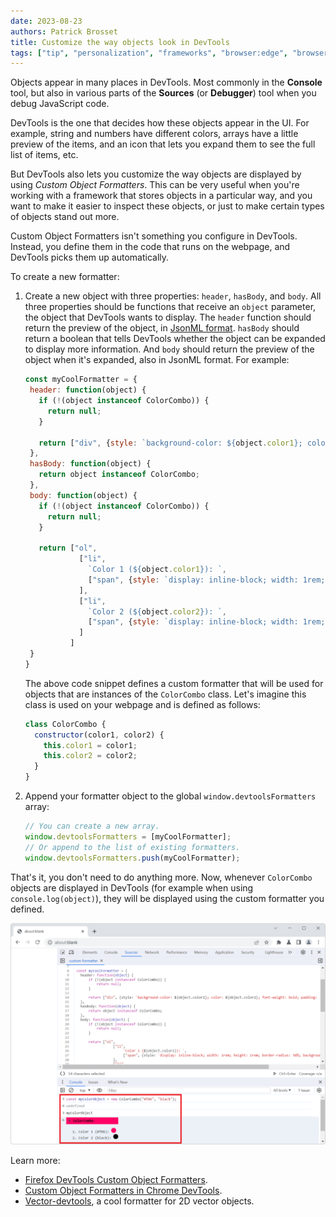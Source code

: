 ```yaml
---
date: 2023-08-23
authors: Patrick Brosset
title: Customize the way objects look in DevTools
tags: ["tip", "personalization", "frameworks", "browser:edge", "browser:firefox", "browser:chrome"]
---
```


Objects appear in many places in DevTools. Most commonly in the **Console** tool, but also in various parts of the **Sources** (or **Debugger**) tool when you debug JavaScript code.

DevTools is the one that decides how these objects appear in the UI. For example, string and numbers have different colors, arrays have a little preview of the items, and an icon that lets you expand them to see the full list of items, etc.

But DevTools also lets you customize the way objects are displayed by using _Custom Object Formatters_. This can be very useful when you're working with a framework that stores objects in a particular way, and you want to make it easier to inspect these objects, or just to make certain types of objects stand out more.

Custom Object Formatters isn't something you configure in DevTools. Instead, you define them in the code that runs on the webpage, and DevTools picks them up automatically.

To create a new formatter:

1. Create a new object with three properties: `header`, `hasBody`, and `body`. All three properties should be functions that receive an `object` parameter, the object that DevTools wants to display. The `header` function should return the preview of the object, in [JsonML format](http://www.jsonml.org/). `hasBody` should return a boolean that tells DevTools whether the object can be expanded to display more information. And `body` should return the preview of the object when it's expanded, also in JsonML format. For example:

   ```javascript
   const myCoolFormatter = {
    header: function(object) {
      if (!(object instanceof ColorCombo)) {
        return null;
      }
  
      return ["div", {style: `background-color: ${object.color1}; color: ${object.color2}; font-weight: bold; padding: .25rem;`}, "ColorCombo"]
    },
    hasBody: function(object) {
      return object instanceof ColorCombo;
    },
    body: function(object) {
      if (!(object instanceof ColorCombo)) {
        return null;
      }
  
      return ["ol", 
               ["li", 
                 `Color 1 (${object.color1}): `,
                 ["span", {style: `display: inline-block; width: 1rem; height: 1rem; border-radius: 50%; background-color: ${object.color1}`}]
               ],
               ["li", 
                 `Color 2 (${object.color2}): `,
                 ["span", {style: `display: inline-block; width: 1rem; height: 1rem; border-radius: 50%; background-color: ${object.color2}`}]
               ]
             ]
    }
   }
   ```

   The above code snippet defines a custom formatter that will be used for objects that are instances of the `ColorCombo` class. Let's imagine this class is used on your webpage and is defined as follows:

   ```javascript
   class ColorCombo {
     constructor(color1, color2) {
       this.color1 = color1;
       this.color2 = color2;
     }
   }
   ```

1. Append your formatter object to the global `window.devtoolsFormatters` array:

   ```javascript
   // You can create a new array.
   window.devtoolsFormatters = [myCoolFormatter];
   // Or append to the list of existing formatters.
   window.devtoolsFormatters.push(myCoolFormatter);
   ```

That's it, you don't need to do anything more. Now, whenever `ColorCombo` objects are displayed in DevTools (for example when using `console.log(object)`), they will be displayed using the custom formatter you defined.

![Example of how a ColorCombo object looks in the Console tool of Chrome DevTools](../../assets/img/custom-object-formatters.png)

Learn more:

* [Firefox DevTools Custom Object Formatters](https://fxdx.dev/firefox-devtools-custom-object-formatters/).
* [Custom Object Formatters in Chrome DevTools](http://bit.ly/object-formatters).
* [Vector-devtools](https://github.com/disjukr/vector-devtools), a cool formatter for 2D vector objects.
